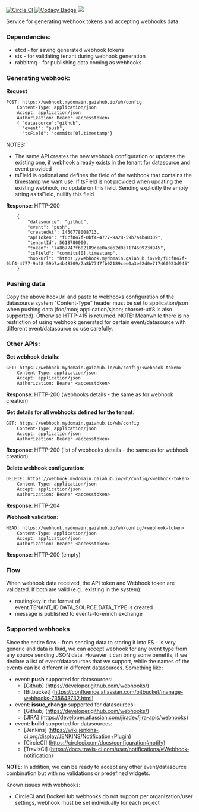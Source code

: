 [![Circle CI](https://circleci.com/gh/gaia-adm/webhook-service.svg?style=svg)](https://circleci.com/gh/gaia-adm/webhook-service) [![Codacy Badge](https://api.codacy.com/project/badge/grade/2e1a8ea1940c465887a4cff3ddf916f6)](https://www.codacy.com/app/alexei-led/webhook-service) [![](https://badge.imagelayers.io/gaiaadm/whs:latest.svg)](https://imagelayers.io/?images=gaiaadm/whs:latest 'Get your own badge on imagelayers.io')

Service for generating webhook tokens and accepting webhooks data

### Dependencies:
 - etcd - for saving generated webhook tokens
 - sts - for validating tenant during webhook generation
 - rabbitmq - for publishing data coming as webhooks

### Generating webhook:
**Request**
```
POST: https://webhook.mydomain.gaiahub.io/wh/config
    Content-Type: application/json
    Accept: application/json
    Authorization: Bearer <accesstoken>
    { "datasource":"github",
      "event": "push",
      "tsField": "commits[0].timestamp"}
```
NOTES:
  - The same API creates the new webhook configuration or updates the existing one, if webhook already exists in the tenant for datasource and event provided
  - tsField is optional and defines the field of the webhook that contains the timestamp we want use. If tsField is not provided when updating the existing webhook, no update on this field. Sending explicitly the empty string as tsField, nullify this field

**Response**: HTTP-200
```
    {
        "datasource": "github",
        "event": "push",
        "createdAt": 1450778008713,
        "apiToken": "f0cf847f-0bf4-4777-9a28-59b7a4b48309",
        "tenantId": 5618780000,
        "token": "7a8b7747fb02189cee0a3e62d0e717460923d945",
        "tsField": "commits[0].timestamp",
        "hookUrl": "https://webhook.mydomain.gaiahub.io/wh/f0cf847f-0bf4-4777-9a28-59b7a4b48309/7a8b7747fb02189cee0a3e62d0e717460923d945"
    }
```

### Pushing data
Copy the above hookUrl and paste to webhooks configuration of the datasource system
"Content-Type" header must be set to application/json when pushing data (foo/moo; application/sjson; charset-utf8 is also supported). Otherwise HTTP-415 is returned.
NOTE: Meanwhile there is no restriction of using webhook generated for certain event/datasource with different event/datasource so use carefully.

### Other APIs:
**Get webhook details**:
```
GET: https://webhook.mydomain.gaiahub.io/wh/config/<webhook-token>
    Content-Type: application/json
    Accept: application/json
    Authorization: Bearer <accesstoken>
```
**Response**:
HTTP-200 (webhooks details - the same as for webhook creation)

**Get details for all webhooks defined for the tenant**:
```
GET: https://webhook.mydomain.gaiahub.io/wh/config
    Content-Type: application/json
    Accept: application/json
    Authorization: Bearer <accesstoken>
```
**Response**:
HTTP-200 (list of webhooks details - the same as for webhook creation)

**Delete webhook configuration**:
```
DELETE: https://webhook.mydomain.gaiahub.io/wh/config/<webhook-token>
    Content-Type: application/json
    Accept: application/json
    Authorization: Bearer <accesstoken>
```
**Response**:
HTTP-204

**Webhook validation**:
```
HEAD: https://webhook.mydomain.gaiahub.io/wh/config/<webhook-token>
    Content-Type: application/json
    Accept: application/json
    Authorization: Bearer <accesstoken>
```
**Response**:
HTTP-200 (empty)

### Flow
When webhook data received, the API token and Webhook token are validated.
If both are valid (e.g., existing in the system):
  - routingkey in the format of event.TENANT_ID.DATA_SOURCE.DATA_TYPE is created
  - message is published to events-to-enrich exchange

### Supported webhooks
Since the entire flow - from sending data to storing it into ES - is very generic and data is fluid, we can accept webhook for any event type from any source sending JSON data.
However it can bring some benefits, if we declare a list of event/datasources that we support, while the names of the events can be different in different datasources. Something like:
  - event: **push** supported for datasources:
    - [Github] (https://developer.github.com/webhooks/)
    - [Bitbucket] (https://confluence.atlassian.com/bitbucket/manage-webhooks-735643732.html)
  - event: **issue_change** supported for datasources:
    - [Github] (https://developer.github.com/webhooks/)
    - [JIRA] (https://developer.atlassian.com/jiradev/jira-apis/webhooks)
  - event: **build**  supported for datasources:
    - [Jenkins] (https://wiki.jenkins-ci.org/display/JENKINS/Notification+Plugin)
    - [CircleCI] (https://circleci.com/docs/configuration#notify)
    - [TravisCI] (https://docs.travis-ci.com/user/notifications/#Webhook-notification)

**NOTE**: In addition, we can be ready to accept any other event/datasource combination but with no validations or predefined widgets.

Known issues with webhooks:
- CircleCI and DockerHub webhooks do not support per organization/user settings, webhook must be set individually for each project